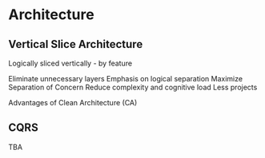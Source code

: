 # Architecture

## Vertical Slice Architecture

Logically sliced vertically - by feature

Eliminate unnecessary layers
Emphasis on logical separation
Maximize Separation of Concern
Reduce complexity and cognitive load
Less projects

Advantages of Clean Architecture (CA)

## CQRS

TBA
